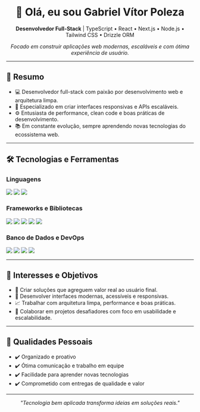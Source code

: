 <h1 align="center">👋 Olá, eu sou Gabriel Vítor Poleza</h1>

<p align="center">
  <b>Desenvolvedor Full-Stack</b> | TypeScript • React • Next.js • Node.js • Tailwind CSS • Drizzle ORM
</p>

<p align="center">
  <i>Focado em construir aplicações web modernas, escaláveis e com ótima experiência de usuário.</i>
</p>

---

## 📌 Resumo

- 💻 Desenvolvedor full-stack com paixão por desenvolvimento web e arquitetura limpa.
- 🚀 Especializado em criar interfaces responsivas e APIs escaláveis.
- ⚙️ Entusiasta de performance, clean code e boas práticas de desenvolvimento.
- 📚 Em constante evolução, sempre aprendendo novas tecnologias do ecossistema web.

---

## 🛠️ Tecnologias e Ferramentas

### Linguagens

<p>
  <img src="https://img.shields.io/badge/TypeScript-3178C6?style=for-the-badge&logo=typescript&logoColor=white" />
  <img src="https://img.shields.io/badge/JavaScript-F7DF1E?style=for-the-badge&logo=javascript&logoColor=black" />
  <img src="https://img.shields.io/badge/Python-3776AB?style=for-the-badge&logo=python&logoColor=white" />
</p>

### Frameworks e Bibliotecas

<p>
  <img src="https://img.shields.io/badge/React-61DAFB?style=for-the-badge&logo=react&logoColor=black" />
  <img src="https://img.shields.io/badge/Next.js-000000?style=for-the-badge&logo=nextdotjs&logoColor=white" />
  <img src="https://img.shields.io/badge/TailwindCSS-06B6D4?style=for-the-badge&logo=tailwindcss&logoColor=white" />
  <img src="https://img.shields.io/badge/Node.js-339933?style=for-the-badge&logo=nodedotjs&logoColor=white" />
  <img src="https://img.shields.io/badge/Drizzle ORM-4B5563?style=for-the-badge&logo=orm&logoColor=white" />
</p>

### Banco de Dados e DevOps

<p>
  <img src="https://img.shields.io/badge/MySQL-00758F?style=for-the-badge&logo=mysql&logoColor=white" />
  <img src="https://img.shields.io/badge/SQLite-003B57?style=for-the-badge&logo=sqlite&logoColor=white" />
  <img src="https://img.shields.io/badge/Turso-1E40AF?style=for-the-badge&logoColor=white" />
  <img src="https://img.shields.io/badge/Vercel-000000?style=for-the-badge&logo=vercel&logoColor=white" />
</p>

---

## 🎯 Interesses e Objetivos

- 🎯 Criar soluções que agreguem valor real ao usuário final.
- 🎨 Desenvolver interfaces modernas, acessíveis e responsivas.
- 📈 Trabalhar com arquitetura limpa, performance e boas práticas.
- 🤝 Colaborar em projetos desafiadores com foco em usabilidade e escalabilidade.

---

## 🧠 Qualidades Pessoais

- ✔️ Organizado e proativo  
- ✔️ Ótima comunicação e trabalho em equipe  
- ✔️ Facilidade para aprender novas tecnologias  
- ✔️ Comprometido com entregas de qualidade e valor

---

<p align="center">
  <i>"Tecnologia bem aplicada transforma ideias em soluções reais."</i>
</p>
